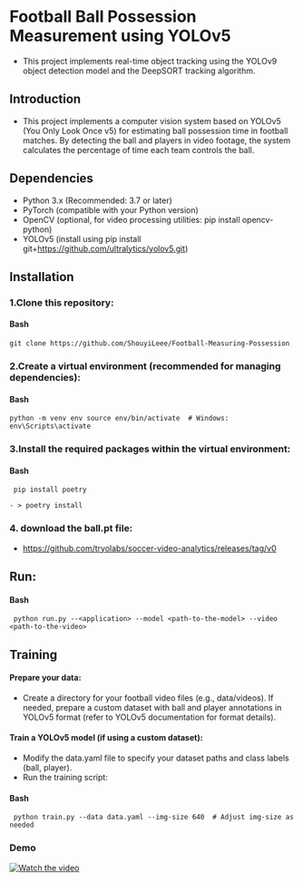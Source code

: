 # Football Ball Possession Measurement using YOLOv5
- This project implements real-time object tracking using the YOLOv9 object detection model and the DeepSORT tracking algorithm.

## Introduction

- This project implements a computer vision system based on YOLOv5 (You Only Look Once v5) for estimating ball possession time in football matches. By detecting the ball and players in video footage, the system calculates the percentage of time each team controls the ball.

## Dependencies
- Python 3.x (Recommended: 3.7 or later)
- PyTorch (compatible with your Python version)
- OpenCV (optional, for video processing utilities: pip install opencv-python)
- YOLOv5 (install using pip install git+https://github.com/ultralytics/yolov5.git)

## Installation

### 1.Clone this repository:

#### Bash
```
git clone https://github.com/ShouyiLeee/Football-Measuring-Possession
```

### 2.Create a virtual environment (recommended for managing dependencies):

#### Bash
```
python -m venv env source env/bin/activate  # Windows: env\Scripts\activate
```



### 3.Install the required packages within the virtual environment:

#### Bash
```
 pip install poetry
```
```
- > poetry install
```

### 4. download the ball.pt file:
- https://github.com/tryolabs/soccer-video-analytics/releases/tag/v0



## Run:
#### Bash
```
 python run.py --<application> --model <path-to-the-model> --video <path-to-the-video>
```

## Training
#### Prepare your data:
- Create a directory for your football video files (e.g., data/videos). If needed, prepare a custom dataset with ball and player annotations in YOLOv5 format (refer to YOLOv5 documentation for format details).
  
#### Train a YOLOv5 model (if using a custom dataset):
- Modify the data.yaml file to specify your dataset paths and class labels (ball, player).
- Run the training script:
#### Bash
```
 python train.py --data data.yaml --img-size 640  # Adjust img-size as needed

```

### Demo
[![Watch the video](https://img.youtube.com/vi/qlpIrutztFQ/0.jpg)](https://youtu.be/qlpIrutztFQ)


